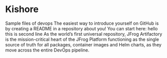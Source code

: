 # Kishore
Sample files of devops
The easiest way to introduce yourself on GitHub is by creating a README in a repository about you! You can start here:
hello this is second line
As the world’s first universal repository, JFrog Artifactory is the mission-critical heart of the JFrog Platform functioning as the single source of truth for all packages, container images and Helm charts, as they move across the entire DevOps pipeline.
